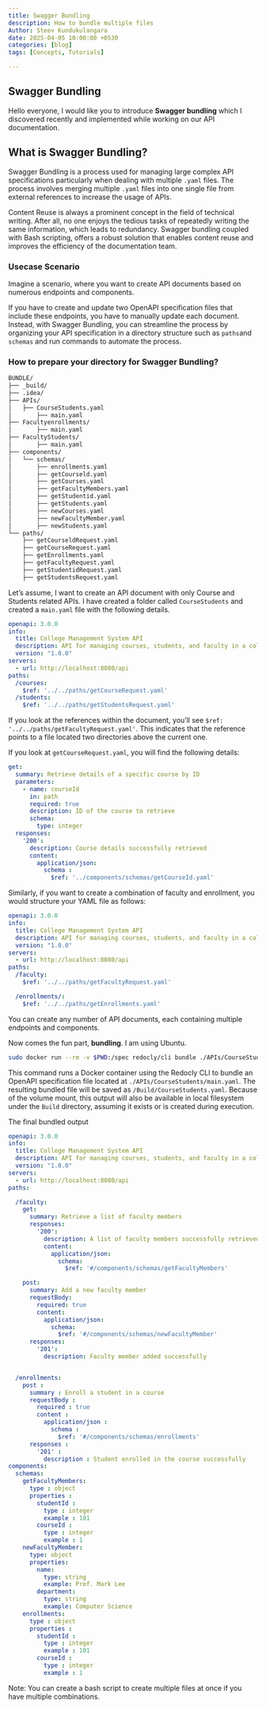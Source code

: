 ```yaml
---
title: Swagger Bundling
description: How to bundle multiple files
Author: Steev Kundukulangara
date: 2025-04-05 10:00:00 +0530
categories: [blog]
tags: [Concepts, Tutorials]

---
```



## **Swagger Bundling**

Hello everyone, I would like you to introduce **Swagger bundling** which I discovered recently and implemented while working on our API documentation.

## **What is Swagger Bundling?**

Swagger Bundling is a process used for managing large complex API specifications particularly when dealing with multiple `.yaml` files. The process involves merging multiple `.yaml` files into one single file from external references to increase the usage of APIs.

Content Reuse is always a prominent concept in the field of technical writing. After all, no one enjoys the tedious tasks of repeatedly writing the same information, which leads to redundancy. Swagger bundling coupled with Bash scripting, offers a robust solution that enables content reuse and improves the efficiency of the documentation team.

### **Usecase Scenario**

Imagine a scenario, where you want to create API documents based on numerous endpoints and components.

If you have to create and update two OpenAPI specification files that include these endpoints, you have to manually update each document. Instead, with Swagger Bundling, you can streamline the process by organizing your API specification in a directory structure such as `paths`and `schemas` and run commands to automate the process.

### How to prepare your directory for Swagger Bundling?

```bash
BUNDLE/
├── _build/
├── .idea/
├── APIs/
│   ├── CourseStudents.yaml
│       ├── main.yaml
├── Facultyenrollments/
│       ├── main.yaml
├── FacultyStudents/
│       ├── main.yaml
├── components/
│   └── schemas/
│       ├── enrollments.yaml
│       ├── getCourseld.yaml
│       ├── getCourses.yaml
│       ├── getFacultyMembers.yaml
│       ├── getStudentid.yaml
│       ├── getStudents.yaml
│       ├── newCourses.yaml
│       ├── newFacultyMember.yaml
│       ├── newStudents.yaml
└── paths/
    ├── getCourseldRequest.yaml
    ├── getCourseRequest.yaml
    ├── getEnrollments.yaml
    ├── getFacultyRequest.yaml
    ├── getStudentidRequest.yaml
    ├── getStudentsRequest.yaml
```

Let’s assume, I want to create an API document with only Course and Students related APIs. I have created a folder called `CourseStudents` and created a `main.yaml` file with the following details.

```yaml
openapi: 3.0.0
info:
  title: College Management System API
  description: API for managing courses, students, and faculty in a college management system.
  version: "1.0.0"
servers:
  - url: http://localhost:8080/api
paths:
  /courses:
    $ref: '../../paths/getCourseRequest.yaml'
  /students:
    $ref: '../../paths/getStudentsRequest.yaml'
```

If you look at the references within the document, you’ll see `$ref: '../../paths/getFacultyRequest.yaml'`. This indicates that the reference points to a file located two directories above the current one.

If you look at `getCourseRequest.yaml`, you will find the following details:

```yaml
get:
  summary: Retrieve details of a specific course by ID 
  parameters:
    - name: courseId 
      in: path 
      required: true 
      description: ID of the course to retrieve 
      schema: 
        type: integer 
  responses:
    '200':
      description: Course details successfully retrieved 
      content:
        application/json:
          schema :
            $ref: '../components/schemas/getCourseId.yaml'
```

Similarly, if you want to create a combination of faculty and enrollment, you would structure your YAML file as follows:

```yaml
openapi: 3.0.0
info:
  title: College Management System API
  description: API for managing courses, students, and faculty in a college management system.
  version: "1.0.0"
servers:
  - url: http://localhost:8080/api
paths:
  /faculty:
    $ref: '../../paths/getFacultyRequest.yaml'

  /enrollments/:
    $ref: '../../paths/getEnrollments.yaml'
```

You can create any number of API documents, each containing multiple endpoints and components.

Now comes the fun part, **bundling**. I am using Ubuntu.

```bash
sudo docker run --rm -v $PWD:/spec redocly/cli bundle ./APIs/CourseStudents/main.yaml --output /Build/CourseStudents.yaml
```

This command runs a Docker container using the Redocly CLI to bundle an OpenAPI specification file located at `./APIs/CourseStudents/main.yaml`. The resulting bundled file will be saved as `/Build/CourseStudents.yaml`. Because of the volume mount, this output will also be available in local filesystem under the `Build` directory, assuming it exists or is created during execution.

The final bundled output

```yaml
openapi: 3.0.0
info:
  title: College Management System API
  description: API for managing courses, students, and faculty in a college management system.
  version: "1.0.0"
servers:
  - url: http://localhost:8080/api
paths:

  /faculty:
    get:
      summary: Retrieve a list of faculty members
      responses:
        '200':
          description: A list of faculty members successfully retrieved
          content:
            application/json:
              schema:
                $ref: '#/components/schemas/getFacultyMembers'

    post:
      summary: Add a new faculty member
      requestBody:
        required: true
        content:
          application/json:
            schema:
              $ref: '#/components/schemas/newFacultyMember'
      responses:
        '201':
          description: Faculty member added successfully


  /enrollments:
    post :
      summary : Enroll a student in a course 
      requestBody :
        required : true 
        content :
          application/json :
            schema :
              $ref: '#/components/schemas/enrollments'
      responses :
        '201' :
          description : Student enrolled in the course successfully 
components:
  schemas:
    getFacultyMembers:
      type : object 
      properties :
        studentId :
          type : integer 
          example : 101 
        courseId :
          type : integer 
          example : 1 
    newFacultyMember:
      type: object
      properties:
        name:
          type: string
          example: Prof. Mark Lee
        department:
          type: string
          example: Computer Science
    enrollments: 
      type : object 
      properties :
        studentId :
          type : integer 
          example : 101 
        courseId :
          type : integer 
          example : 1
```

Note: You can create a bash script to create multiple files at once if you have multiple combinations.